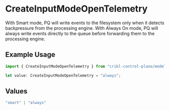 # CreateInputModeOpenTelemetry

With Smart mode, PQ will write events to the filesystem only when it detects backpressure from the processing engine. With Always On mode, PQ will always write events directly to the queue before forwarding them to the processing engine.

## Example Usage

```typescript
import { CreateInputModeOpenTelemetry } from "cribl-control-plane/models/operations";

let value: CreateInputModeOpenTelemetry = "always";
```

## Values

```typescript
"smart" | "always"
```